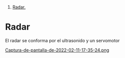 1. [ Radar. ](#radar)

<a name="radar"></a>
# Radar

El radar se conforma por el ultrasonido y un servomotor

[Captura-de-pantalla-de-2022-02-11-17-35-24.png](https://postimg.cc/3kY9VYBN)